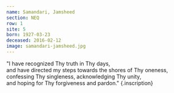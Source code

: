 ```yaml
---
name: Samandari, Jamsheed
section: NEQ
row: 1
site: 5
born: 1927-03-23
deceased: 2016-02-12
image: samandari-jamsheed.jpg
---
```


"I have recognized Thy truth in Thy days, \
and have directed my steps towards the shores of Thy oneness, \
confessing Thy singleness, acknowledging Thy unity, \
and hoping for Thy forgiveness and pardon."
{.inscription}

